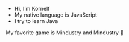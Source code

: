 - Hi, I’m Kornelf
- My native language is JavaScript
- I try to learn Java

My favorite game is Mindustry and Mindustry 🤣
<!---
Kornelf4/Kornelf4 is a ✨ special ✨ repository because its `README.md` (this file) appears on your GitHub profile.
You can click the Preview link to take a look at your changes.
--->
